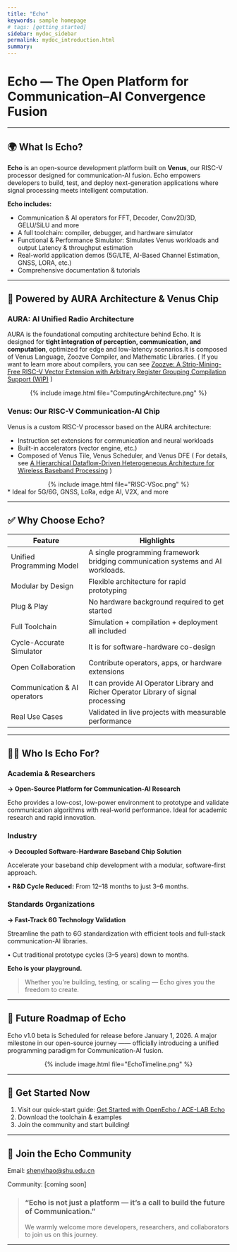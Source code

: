 ```yaml
---
title: "Echo"
keywords: sample homepage
# tags: [getting_started]
sidebar: mydoc_sidebar
permalink: mydoc_introduction.html
summary:  
---
```



 Echo — The Open Platform for Communication–AI Convergence Fusion
===================================================================

* * *

🌍 What Is Echo?
----------------

**Echo** is an open-source development platform built on **Venus**, our RISC-V processor designed for communication-AI fusion. Echo empowers developers to build, test, and deploy next-generation applications where signal processing meets intelligent computation.

 **Echo includes:**

* Communication & AI operators for FFT, Decoder, Conv2D/3D, GELU/SiLU and more
* A full toolchain: compiler, debugger, and hardware simulator
* Functional & Performance Simulator: Simulates Venus workloads and output Latency & throughput estimation
* Real-world application demos (5G/LTE, AI-Based Channel Estimation, GNSS, LORA, etc.)
* Comprehensive documentation & tutorials

* * *

🔋 Powered by AURA Architecture & Venus Chip
----------------------------------------------

### AURA: AI Unified Radio Architecture
AURA is the foundational computing architecture behind Echo. It is designed for **tight integration of perception, communication, and computation**, optimized for edge and low-latency scenarios.It is composed of Venus Language, Zoozve Compiler, and Mathematic Libraries. ( If you want to learn more about compilers, you can see [Zoozve: A Strip-Mining-Free RISC-V Vector Extension with Arbitrary Register Grouping Compilation Support (WIP)](https://dl.acm.org/doi/abs/10.1145/3735452.3735526.html) )
<div style="text-align: center;">
  {% include image.html file="ComputingArchitecture.png" %}
</div>

### Venus: Our RISC-V Communication-AI Chip
Venus is a custom RISC-V processor based on the AURA architecture:

* Instruction set extensions for communication and neural workloads
* Built-in accelerators (vector engine, etc.)
* Composed of Venus Tile, Venus Scheduler, and Venus DFE ( For details, see [A Hierarchical Dataflow-Driven Heterogeneous Architecture for Wireless Baseband Processing](https://dl.acm.org/doi/abs/10.1145/3658617.3697558.html) )
<div style="text-align: center;">
  {% include image.html file="RISC-VSoc.png" %}
</div>
* Ideal for 5G/6G, GNSS, LoRa, edge AI, V2X, and more 

* * *

✅ Why Choose Echo?
------------------

| Feature                      | Highlights                                             |
| ---------------------------- | ------------------------------------------------------ |
| Unified Programming Model    | A single programming framework bridging communication systems and AI workloads.|
| Modular by Design            | Flexible architecture for rapid prototyping            |
| Plug & Play                  | No hardware background required to get started         |
| Full Toolchain               | Simulation + compilation + deployment all included     |
| Cycle-Accurate Simulator     | It is for software-hardware co-design                  |
| Open Collaboration           | Contribute operators, apps, or hardware extensions     |
| Communication & AI operators | It can provide AI Operator Library and Richer Operator Library of signal processing|
| Real Use Cases               | Validated in live projects with measurable performance |

* * *

👨‍💻 Who Is Echo For?
-------------------

### Academia & Researchers

**→ Open-Source Platform for Communication-AI Research**

Echo provides a low-cost, low-power environment to prototype and validate communication algorithms with real-world performance. Ideal for academic research and rapid innovation.

### Industry

**→ Decoupled Software-Hardware Baseband Chip Solution**

Accelerate your baseband chip development with a modular, software-first approach.

• **R&D Cycle Reduced:** From 12–18 months to just 3–6 months.

### Standards Organizations

**→ Fast-Track 6G Technology Validation**

Streamline the path to 6G standardization with efficient tools and full-stack communication-AI libraries.

• Cut traditional prototype cycles (3–5 years) down to months.

**Echo is your playground.**


> Whether you're building, testing, or scaling — Echo gives you the freedom to create.

* * *

🚗 Future Roadmap of Echo
---------------------------------------

Echo v1.0 beta is Scheduled for release before January 1, 2026.
A major milestone in our open-source journey —— officially introducing a unified programming paradigm for Communication-AI fusion.

<div style="text-align: center;">
  {% include image.html file="EchoTimeline.png" %}
</div>

* * *

🚀 Get Started Now
------------------

1. Visit our quick-start guide: [Get Started with OpenEcho / ACE-LAB Echo](https://acelab-shu.github.io/ACE-Echo/mydoc_get_started.html)
2. Download the toolchain & examples
3. Join the community and start building!

* * *

📣 Join the Echo Community
--------------------------

Email: [shenyihao@shu.edu.cn](mailto:shenyihao@shu.edu.cn)

Community: [coming soon]

> ### **“Echo is not just a platform — it’s a call to build the future of Communication.”**  
> We warmly welcome more developers, researchers, and collaborators to join us on this journey.

* * *

